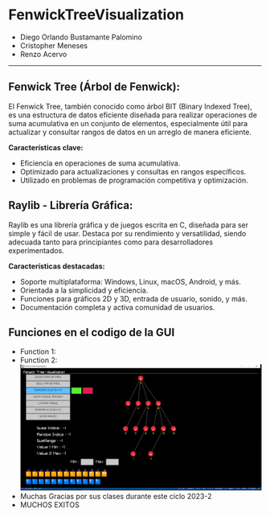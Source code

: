 # FenwickTreeVisualization
- Diego Orlando Bustamante Palomino
- Cristopher Meneses
- Renzo Acervo
---
## Fenwick Tree (Árbol de Fenwick):

El Fenwick Tree, también conocido como árbol BIT (Binary Indexed Tree), es una estructura de datos eficiente diseñada para realizar operaciones de suma acumulativa en un conjunto de elementos, especialmente útil para actualizar y consultar rangos de datos en un arreglo de manera eficiente.

**Características clave:**
- Eficiencia en operaciones de suma acumulativa.
- Optimizado para actualizaciones y consultas en rangos específicos.
- Utilizado en problemas de programación competitiva y optimización.

## Raylib - Librería Gráfica:

Raylib es una librería gráfica y de juegos escrita en C, diseñada para ser simple y fácil de usar. Destaca por su rendimiento y versatilidad, siendo adecuada tanto para principiantes como para desarrolladores experimentados.

**Características destacadas:**
- Soporte multiplataforma: Windows, Linux, macOS, Android, y más.
- Orientada a la simplicidad y eficiencia.
- Funciones para gráficos 2D y 3D, entrada de usuario, sonido, y más.
- Documentación completa y activa comunidad de usuarios.

## Funciones en el codigo de la GUI
- Function 1:
- Function 2:
![image](FenwickTreeVisualizationTest.PNG)
- Muchas Gracias por sus clases durante este ciclo 2023-2
- MUCHOS EXITOS
